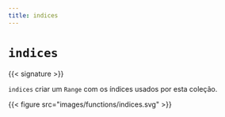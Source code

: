 ```yaml
---
title: indices
---
```


# `indices`

{{< signature >}}

`indices` criar um `Range` com os índices usados ​​por esta coleção.

{{< figure src="images/functions/indices.svg" >}}
